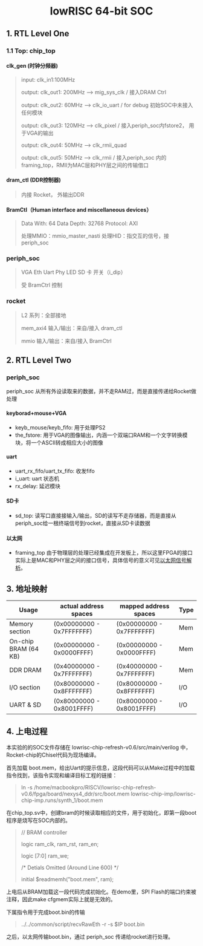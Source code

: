 # <center> lowRISC 64-bit SOC </center>

## 1. RTL Level One

### 1.1 Top: chip\_top
#### clk\_gen (时钟分频器)
>input: clk\_in1:100MHz
>
>output: clk\_out1: 200MHz	--> mig\_sys\_clk  / 接入DRAM Ctrl
>
>output: clk\_out2: 60MHz	--> clk\_io\_uart / for debug 初始SOC中未接入任何模块
>
>output: clk\_out3: 120MHz	--> clk\_pixel / 接入periph_soc内fstore2， 用于VGA的输出
>
>output: clk\_out4: 50MHz	--> clk\_rmii\_quad
>
>output: clk\_out5: 50MHz	--> clk\_rmii / 接入periph\_soc 内的framing\_top，RMII为MAC层和PHY层之间的传输借口
>

#### dram_ctl (DDR控制器)

> 内接 Rocket， 外输出DDR

#### BramCtl（Human interface and miscellaneous devices）

>Data With: 64
>Data Depth: 32768
>Protocol: AXI
>
>处理MMIO：mmio\_master\_nasti
>处理HID：指交互的信号，接 periph\_soc
>

### periph_soc

> VGA
> Eth
> Uart
> Phy
> LED
> SD 卡
> 开关（i_dip）
> 
> 受 BramCtrl 控制

### rocket
> L2 系列：全部接地
> 
> mem\_axi4 输入/输出：来自/接入 dram\_ctl
> 
> mmio 输入/输出：来自/接入 BramCtrl

## 2. RTL Level Two

### periph_soc

periph_soc 从所有外设读取来的数据，并不走RAM过，而是直接传递给Rocket做处理

#### keyborad+mouse+VGA
- keyb\_mouse/keyb\_fifo: 用于处理PS2
- the\_fstore: 用于VGA的图像输出，内涵一个双端口RAM和一个文字转换模块，将一个ASCII转成相应大小的图像

#### uart
- uart\_rx\_fifo/uart\_tx\_fifo: 收发fifo
- i\_uart: uart 状态机
- rx\_delay: 延迟模块

#### SD卡
- sd\_top: 读写口直接接输入/输出，SD的读写不走存储器，而是直接从periph_soc给一根终端信号到rocket，直接从SD卡读数据

#### 以太网
- framing\_top
由于物理层的处理已经集成在开发板上，所以这里FPGA的接口实际上是MAC和PHY层之间的接口信号，具体信号的意义可见[以太网信号解析](https://blog.csdn.net/zcshoucsdn/article/details/80090802#comments)。


## 3. 地址映射

|  Usage | actual address spaces   | mapped address spaces | Type |
|  ----  | ----  | ----  | ----  |
|Memory section |	(0x00000000 - 0x7FFFFFFF) | (0x00000000 - 0x7FFFFFFF) | Mem | 
|On-chip BRAM (64 KB)	|(0x00000000 - 0x0000FFFF)|(0x00000000 - 0x0000FFFF) | Mem | 
|DDR DRAM | 	(0x40000000 - 0x7FFFFFFF) | (0x40000000 - 0x7FFFFFFF) | Mem | 
|I/O section |	(0x80000000 - 0x8FFFFFFF) | (0x80000000 - 0x8FFFFFFF) | I/O | 
|UART & SD|(0x80000000 - 0x8001FFFF)|(0x80000000 - 0x8001FFFF)|I/O|

## 4. 上电过程

本实验的的SOC文件存储在 lowrisc-chip-refresh-v0.6/src/main/verilog 中，Rocket-chip的Chisel代码为现场编译。

首先加载 boot.mem，给出Uart的提示信息，这段代码可以从Make过程中的加载指令找到，该指令实现和编译目标工程的链接：
> ln -s /home/macbookpro/RISCV/lowrisc-chip-refresh-v0.6/fpga/board/nexys4\_ddr/src/boot.mem lowrisc-chip-imp/lowrisc-chip-imp.runs/synth\_1/boot.mem

在chip_top.sv中，创建bram的时候读取相应的文件，用于初始化，即第一段boot程序是烧写在SOC内部的。
>
>// BRAM controller
>
>logic ram_clk, ram_rst, ram_en;
>
>logic [7:0] ram_we;
>
>/* Detials Omitted (Around Line 600) */
>
>initial $readmemh("boot.mem", ram);
>

上电后从BRAM加载这一段代码完成初始化。在demo里，SPI Flash的端口约束被注释，因此make cfgmem实际上就是无效的。

下属指令用于完成boot.bin的传输
>../../common/script/recvRawEth -r -s $IP boot.bin

之后，以太网传输boot.bin，通过 periph\_soc 传递给rocket进行处理。
		











